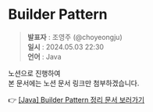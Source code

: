 #  Builder Pattern
> **발표자** : 조영주 (@choyeongju) <br/>
> **일시** : 2024.05.03 22:30<br/>
> **언어** : Java

노션으로 진행하여<br/>
본 문서에는 노션 문서 링크만 첨부하겠습니다.

👉 [[Java] Builder Pattern 정리 문서 보러가기](https://slash-beech-03f.notion.site/Builder-Pattern-_-9ae37d894e9d4cc693f7baabe84bc8a2?pvs=4)
